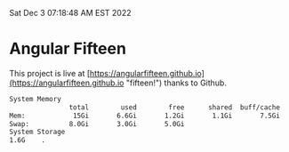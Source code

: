 Sat Dec  3 07:18:48 AM EST 2022

# Angular Fifteen


This project is live at [https://angularfifteen.github.io](https://angularfifteen.github.io "fifteen!") thanks to Github.

```bash
System Memory
               total        used        free      shared  buff/cache   available
Mem:            15Gi       6.6Gi       1.2Gi       1.1Gi       7.5Gi       7.3Gi
Swap:          8.0Gi       3.0Gi       5.0Gi
System Storage
1.6G	.
```
```bash
